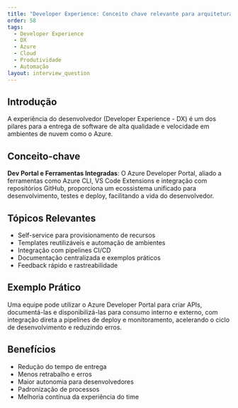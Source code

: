 ```yaml
---
title: "Developer Experience: Conceito chave relevante para arquitetura no Azure"
order: 58
tags:
  - Developer Experience
  - DX
  - Azure
  - Cloud
  - Produtividade
  - Automação
layout: interview_question
---
```


## Introdução
A experiência do desenvolvedor (Developer Experience - DX) é um dos pilares para a entrega de software de alta qualidade e velocidade em ambientes de nuvem como o Azure.

## Conceito-chave
**Dev Portal e Ferramentas Integradas**: O Azure Developer Portal, aliado a ferramentas como Azure CLI, VS Code Extensions e integração com repositórios GitHub, proporciona um ecossistema unificado para desenvolvimento, testes e deploy, facilitando a vida do desenvolvedor.

## Tópicos Relevantes
- Self-service para provisionamento de recursos
- Templates reutilizáveis e automação de ambientes
- Integração com pipelines CI/CD
- Documentação centralizada e exemplos práticos
- Feedback rápido e rastreabilidade

## Exemplo Prático
Uma equipe pode utilizar o Azure Developer Portal para criar APIs, documentá-las e disponibilizá-las para consumo interno e externo, com integração direta a pipelines de deploy e monitoramento, acelerando o ciclo de desenvolvimento e reduzindo erros.

## Benefícios
- Redução do tempo de entrega
- Menos retrabalho e erros
- Maior autonomia para desenvolvedores
- Padronização de processos
- Melhoria contínua da experiência do time
